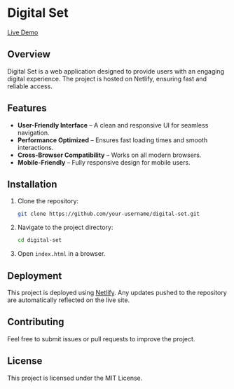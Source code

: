 # Digital Set

[Live Demo](https://digital-set.netlify.app/)

## Overview
Digital Set is a web application designed to provide users with an engaging digital experience. The project is hosted on Netlify, ensuring fast and reliable access.

## Features
- **User-Friendly Interface** – A clean and responsive UI for seamless navigation.
- **Performance Optimized** – Ensures fast loading times and smooth interactions.
- **Cross-Browser Compatibility** – Works on all modern browsers.
- **Mobile-Friendly** – Fully responsive design for mobile users.


## Installation
1. Clone the repository:
   ```sh
   git clone https://github.com/your-username/digital-set.git
   ```
2. Navigate to the project directory:
   ```sh
   cd digital-set
   ```
3. Open `index.html` in a browser.

## Deployment
This project is deployed using [Netlify](https://www.netlify.com/). Any updates pushed to the repository are automatically reflected on the live site.

## Contributing
Feel free to submit issues or pull requests to improve the project.

## License
This project is licensed under the MIT License.



